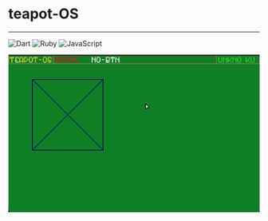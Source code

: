 # teapot-OS
---
<img alt="Dart" src="https://img.shields.io/github/languages/top/bjorneek/teapot-os"/>
<img alt="Ruby" src="https://img.shields.io/github/repo-size/bjorneek/teapot-os"/>
<img alt="JavaScript" src="https://img.shields.io/tokei/lines/github/bjorneek/teapot-os"/>


![Application preview](https://github.com/BjorneEk/teapot-os/blob/master/docs/teapot-os-1.png)
